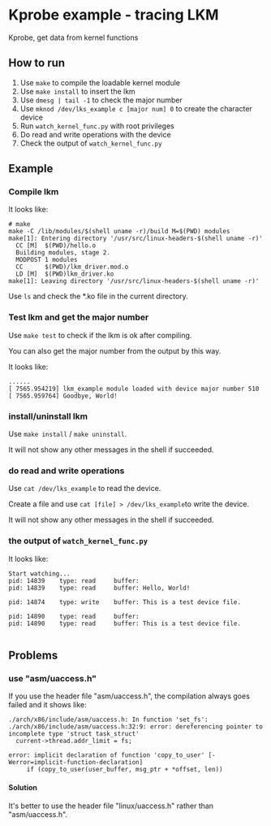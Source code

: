 # Kprobe example - tracing LKM

Kprobe, get data from kernel functions

## How to run
1. Use `make` to compile the loadable kernel module
2. Use `make install` to insert the lkm
3. Use `dmesg | tail -1` to check the major number
4. Use `mknod /dev/lks_example c [major num] 0` 
   to create the character device
5. Run `watch_kernel_func.py` with root privileges
6. Do read and write operations with the device
7. Check the output of `watch_kernel_func.py`

## Example

### Compile lkm

It looks like:
```
# make
make -C /lib/modules/$(shell uname -r)/build M=$(PWD) modules
make[1]: Entering directory '/usr/src/linux-headers-$(shell uname -r)'
  CC [M]  $(PWD)/hello.o
  Building modules, stage 2.
  MODPOST 1 modules
  CC      $(PWD)/lkm_driver.mod.o
  LD [M]  $(PWD)lkm_driver.ko
make[1]: Leaving directory '/usr/src/linux-headers-$(shell uname -r)'
```

Use `ls` and check the *.ko file in the current directory.

### Test lkm and get the major number

Use `make test` to check if the lkm is ok after compiling.

You can also get the major number from the output by this way.

It looks like:

```
......
[ 7565.954219] lkm_example module loaded with device major number 510
[ 7565.959764] Goodbye, World!
```

### install/uninstall lkm

Use `make install` / `make uninstall`.

It will not show any other messages in the shell if succeeded.

### do read and write operations

Use `cat /dev/lks_example` to read the device.

Create a file and use `cat [file] > /dev/lks_example`to write the device.

It will not show any other messages in the shell if succeeded.

### the output of `watch_kernel_func.py`

It looks like:

```
Start watching...
pid: 14839    type: read     buffer: 
pid: 14839    type: read     buffer: Hello, World!

pid: 14874    type: write    buffer: This is a test device file.

pid: 14890    type: read     buffer: 
pid: 14890    type: read     buffer: This is a test device file.
   
```

## Problems

### use "asm/uaccess.h"

If you use the header file "asm/uaccess.h",
the compilation always goes failed and it shows like:

```
./arch/x86/include/asm/uaccess.h: In function 'set_fs':
./arch/x86/include/asm/uaccess.h:32:9: error: dereferencing pointer to incomplete type 'struct task_struct'
  current->thread.addr_limit = fs;
```

```
error: implicit declaration of function 'copy_to_user' [-Werror=implicit-function-declaration]
     if (copy_to_user(user_buffer, msg_ptr + *offset, len))
```

#### Solution

It's better to use the header file "linux/uaccess.h" rather than "asm/uaccess.h".
